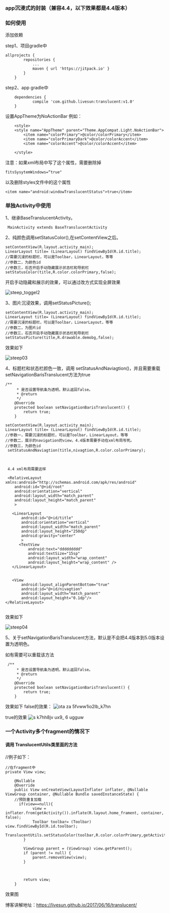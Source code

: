 
### app沉浸式的封装（兼容4.4，以下效果都是4.4版本）
### 如何使用
添加依赖
	

step1、项目gradle中
```
allprojects {
		repositories {
			...
			maven { url 'https://jitpack.io' }
		}
	}
```
step2、app gradle中


```
	dependencies {
	        compile 'com.github.livesun:translucent:v1.0'
	}

```
设置AppTheme为NoActionBar
例如：
```
    <style>
	<style name="AppTheme" parent="Theme.AppCompat.Light.NoActionBar">
        <item name="colorPrimary">@color/colorPrimary</item>
        <item name="colorPrimaryDark">@color/colorAccent</item>
        <item name="colorAccent">@color/colorAccent</item>
     
    </style>

```
注意：如果xml布局中写了这个属性，需要删除掉
```
fitsSysytemWindows=“true"
```
以及删除styles文件中的这个属性
```
<item name="android:windowTranslucentStatus">true</item>
```
### 单独Activity中使用

1、继承BaseTranslucentActivity。

```
 MainActivity extends BaseTranslucentActivity
```

2、纯颜色调用setStatusColor(),在setContentView之后。
```
setContentView(R.layout.activity_main);
LinearLayout title= (LinearLayout) findViewById(R.id.title);
//需要沉浸的标题栏，可以是Toolbar，LinearLayout，等等
//参数二，为颜色id
//参数三，石否开启手动隐藏展示状态栏和导航栏
setStatusColor(title,R.color.colorPrimary,false);

```
开启手动隐藏和展示的效果，可以通过改方式实现全屏效果

![steep_toggel2](https://user-images.githubusercontent.com/27534854/27220469-d8ab2496-52b7-11e7-97de-84ad6185338b.gif)


3、图片沉浸效果，调用setStatusPicture();


```
setContentView(R.layout.activity_main);
LinearLayout title= (LinearLayout) findViewById(R.id.title);
//需要沉浸的标题栏，可以是Toolbar，LinearLayout，等等
//参数二，为图片id
//参数三，石否开启手动隐藏展示状态栏和导航栏
setStatusPicture(title,R.drawable.demobg,false);

```

效果如下

![steep03](https://user-images.githubusercontent.com/27534854/27220517-01729a6c-52b8-11e7-9c23-e39f06599deb.png)


4、标题栏和状态栏颜色一致，调用 setStatusAndNaviagtion()，并且需要重载setNavigationBarisTranslucent方法为true


```
/**
     * 是否设置导航条为透明，默认返回false。
     * @return
     */
    @Override
    protected boolean setNavigationBarisTranslucent() {
        return true;
    }

setContentView(R.layout.activity_main);
LinearLayout title= (LinearLayout) findViewById(R.id.title);
//参数一，需要沉浸的标题栏，可以是Toolbar，LinearLayout，等等
//参数二，展示的navigation的view，4.4版本需要手动在xml布局写死。
//参数三，为颜色id
 setStatusAndNaviagtion(title,nivagtion,R.color.colorPrimary);
 
 
 
 4.4 xml布局需要这样
 
 <RelativeLayout xmlns:android="http://schemas.android.com/apk/res/android"
    android:id="@+id/root"
    android:orientation="vertical"
    android:layout_width="match_parent"
    android:layout_height="match_parent"
    >

   <LinearLayout
       android:id="@+id/title"
       android:orientation="vertical"
       android:layout_width="match_parent"
       android:layout_height="250dp"
       android:gravity="center"
       >
      <TextView
          android:text="ddddddddd"
          android:textSize="15sp"
          android:layout_width="wrap_content"
          android:layout_height="wrap_content" />
   </LinearLayout>


   <View
       android:layout_alignParentBottom="true"
       android:id="@+id/nivagtion"
       android:layout_width="match_parent"
       android:layout_height="0.1dp"/>
</RelativeLayout>
 
```
效果如下

![steep04](https://user-images.githubusercontent.com/27534854/27220577-364d156e-52b8-11e7-8a57-8a0999c7935f.png)


5、关于setNavigationBarisTranslucent方法，默认是不会把4.4版本到5.0版本设置为透明色。

如有需要可以重载该方法
```
 /**
     * 是否设置导航条为透明，默认返回false。
     * @return
     */
    @Override
    protected boolean setNavigationBarisTranslucent() {
        return true;
    }

```


效果如下
false的效果：
![ota za 5fvww1io2lb_k7hn](https://user-images.githubusercontent.com/27534854/27220690-a656d9c6-52b8-11e7-9704-93164c40ac88.png)

true的效果
![s k7hh8jv ux9_ 6 ugguw](https://user-images.githubusercontent.com/27534854/27220701-b2f76452-52b8-11e7-9bf9-24e34c71d6ae.png)


### 一个Activity多个fragment的情况下

#### 调用  TranslucentUtils类里面的方法
//例子如下：
```
//在fragment中
private View view;

    @Nullable
    @Override
    public View onCreateView(LayoutInflater inflater, @Nullable ViewGroup container, @Nullable Bundle savedInstanceState) {
    //预防重复加载
      if(view==null){
            view = inflater.from(getActivity()).inflate(R.layout.home_frament, container, false);
            Toolbar toolbar= (Toolbar) view.findViewById(R.id.toolbar);
            TranslucentUtils.setStatusColor(toolbar,R.color.colorPrimary,getActivity(),true);
        }

        ViewGroup parent = (ViewGroup) view.getParent();
        if (parent != null) {
            parent.removeView(view);
        }



        return view;
    }

```
效果图



博客讲解地址：https://livesun.github.io/2017/06/16/translucent/
